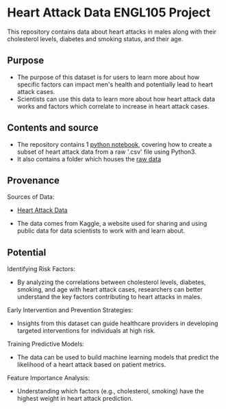 # Heart Attack Data ENGL105 Project

This repository contains data about heart attacks in males along with their cholesterol levels, diabetes and smoking status, and their age.

## Purpose
* The purpose of this dataset is for users to learn more about how specific factors can impact men's health and potentially lead to heart attack cases.
* Scientists can use this data to learn more about how heart attack data works and factors which correlate to increase in heart attack cases.

## Contents and source
* The repository contains 1 [python notebook](https://github.com/aryanch917/HeartAttackENGL105/tree/main), covering how to create a subset of heart attack data from a raw '.csv' file using Python3.
* It also contains a folder which houses the [raw data](https://github.com/aryanch917/HeartAttackENGL105/blob/main/data/heart_attack_dataset.csv)


## Provenance
Sources of Data:
- [Heart Attack Data](https://www.kaggle.com/datasets/waqi786/heart-attack-dataset?phase=FinishSSORegistration&returnUrl=/datasets/waqi786/heart-attack-dataset/versions/1?resource=download&SSORegistrationToken=CfDJ8GrUjsAKvhxNhvm67MmtKLlgjZbsO35e3qqxjNcEWbRr9oXZI-5VXLfdiZ__f01TxOdpMbzT1C2g_3JDbSj2CD6FXIaB0Lu1t4AVR_TKMO3BhhSeV5cxa76WkI5xMQaVKQFM2enz4B7d76CIe7PVWqkdBFdyYdVmryR6xHK6RIW5Mc0ZP-J8b8KHuStu-yhCfQnGgIktaR6Bzy3GORqu5ut0WENmuWvKWhHMe_lcfsfsfXSh0VAw8kw5vi5aqj4Lw8g51jhxuZ35aF5MkLk_6fjDSjmfNfinHXzw2CSzTexZd8NOCkmhLQSMtSJnXwfMnYW5hXvtW2CilvG-jv8OL18&DisplayName=Aryan%20C)

- The data comes from Kaggle, a website used for sharing and using public data for data scientists to work with and learn about.

## Potential
Identifying Risk Factors:
* By analyzing the correlations between cholesterol levels, diabetes, smoking, and age with heart attack cases, researchers can better understand the key factors contributing to heart attacks in males.

Early Intervention and Prevention Strategies:
* Insights from this dataset can guide healthcare providers in developing targeted interventions for individuals at high risk.

Training Predictive Models:
* The data can be used to build machine learning models that predict the likelihood of a heart attack based on patient metrics.

Feature Importance Analysis:
* Understanding which factors (e.g., cholesterol, smoking) have the highest weight in heart attack prediction.





